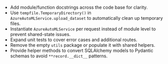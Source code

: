 - Add module/function docstrings across the code base for clarity.
- Use `tempfile.TemporaryDirectory()` in `AzureAutoMLService.upload_dataset` to automatically clean up temporary files.
- Instantiate `AzureAutoMLService` per request instead of module level to prevent shared-state issues.
- Expand unit tests to cover error cases and additional routes.
- Remove the empty `utils` package or populate it with shared helpers.
- Provide helper methods to convert SQLAlchemy models to Pydantic schemas to avoid `**record.__dict__` patterns.

